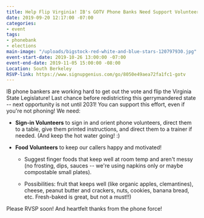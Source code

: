 ```yaml
---
title: Help Flip Virginia! IB's GOTV Phone Banks Need Support Volunteers!
date: 2019-09-20 12:17:00 -07:00
categories:
- event
tags:
- phonebank
- elections
main-image: "/uploads/bigstock-red-white-and-blue-stars-120797930.jpg"
event-start-date: 2019-10-26 13:00:00 -07:00
event-end-date: 2019-11-05 15:00:00 -08:00
Location: South Berkeley
RSVP-link: https://www.signupgenius.com/go/8050e49aea72fa1fc1-gotv
---
```


IB phone bankers are working hard to get out the vote and flip the Virginia State Legislature! Last chance before redistricting this gerrymandered state -- next opportunity is not until 2031! You can support this effort, even if you're not phoning! We need:

* **Sign-in Volunteers** to sign in and orient phone volunteers, direct them to a table, give them printed instructions, and direct them to a trainer if needed. (And keep the hot water going! :)

* **Food Volunteers** to keep our callers happy and motivated!

  * Suggest finger foods that keep well at room temp and aren't messy (no frosting, dips, sauces -- we're using napkins only or maybe compostable small plates).

  * Possibilities: fruit that keeps well (like organic apples, clemantines), cheese, peanut butter and crackers, nuts, cookies, banana bread, etc. Fresh-baked is great, but not a must!!)

Please RVSP soon! And heartfelt thanks from the phone force!